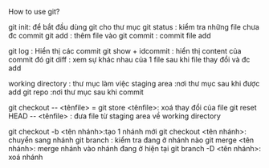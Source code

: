 How to use git?

git init: để bắt đầu dùng git cho thư mục
git status : kiểm tra những file chưa đc commit
git add : thêm file vào 
git commit : commit file add

git log : Hiển thị các commit
git show + idcommit : hiển thị content của commit đó
git diff : xem sự khác nhau của 1 file sau khi file thay đổi và đc add

working directory : thư mục làm việc
staging area :nơi thư mục sau khi được add
git repo :nơi thư mục sau khi commit

git checkout -- <tênfile> = git store <tênfile>: xoá thay đổi của file
git reset HEAD -- <tênfile> : đưa file từ staging area về working directory

git checkout -b <tên nhánh>:tạo 1 nhánh mới
git checkout <tên nhánh>: chuyển sang nhánh
git branch : kiểm tra đang ở nhánh nào
git merge <tên nhánh>: merge nhánh vào nhánh đang ở hiện tại
git branch -D <tên nhánh>: xoá nhánh